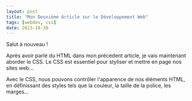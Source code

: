 ```yaml
---
layout: post
title: "Mon Deuxième Article sur le Développement Web"
tags: [webdev, css]
date: 2023-10-30
---
```


Salut à nouveau !

Après avoir parlé du HTML dans mon précédent article, je vais maintenant aborder le CSS. Le CSS est essentiel pour styliser et mettre en page nos sites web...

<!--more-->

Avec le CSS, nous pouvons contrôler l'apparence de nos éléments HTML, en définissant des styles tels que la couleur, la taille de la police, les marges...

